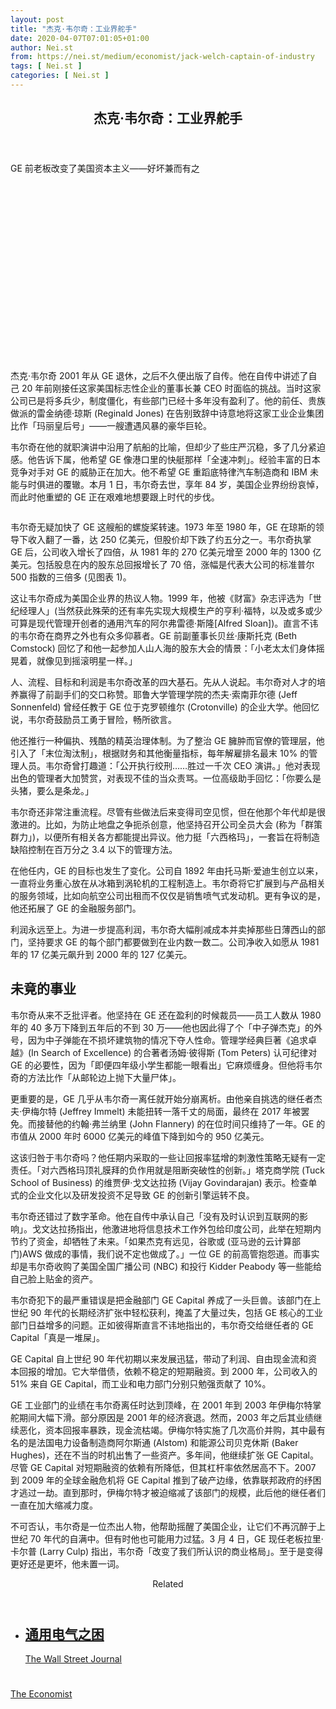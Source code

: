 ```yaml
---
layout: post
title: "杰克·韦尔奇：工业界舵手"
date: 2020-04-07T07:01:05+01:00
author: Nei.st
from: https://nei.st/medium/economist/jack-welch-captain-of-industry
tags: [ Nei.st ]
categories: [ Nei.st ]
---
```


<article class="post-18662 post type-post status-publish format-standard hentry category-economist" id="post-18662"> <header class="page-header medium Archives"><div class="page-header__image"></div><div class="page-header__content"><h1 class="page-title text-align-center">杰克·韦尔奇：工业界舵手</h1></div> </header><div class="entry-content aesop-entry-content" id="post-18662-content"><link as="font" crossorigin="anonymous" href="//cdn.jsdelivr.net/gh/0nd1jyU39XQ/_/glyph/font-face/0uIzqoZjSuJfvSBnvgXTcApMtcVhMcpr.woff" rel="preload" type="font/woff"/><link as="font" crossorigin="anonymous" href="//cdn.jsdelivr.net/gh/0nd1jyU39XQ/_/glyph/font-face/1sTnSLZWDKucPX6SAk.woff" rel="preload" type="font/woff"/><p class="blog-post__description">GE 前老板改变了美国资本主义——好坏兼而有之​​​</p><span id="more-18662"></span><div class="navigation__primary-inner"> <a class="economist__link-logo" href="//nei.st/medium/economist"></a></div><div class="container img component-image"><div class="aspectRatioPlaceholder" style="padding-bottom:56.25%;height: 0;"><div class="progressiveMedia" data-height="720" data-width="1280"> <img alt="" class="progressiveMedia-image" data-src="https://cdn.jsdelivr.net/gh/0nd1jyU39XQ/_/img/1/20200307_WBP003_0.jpg" src="https://cdn.jsdelivr.net/gh/0nd1jyU39XQ/_/img/1/20200307_WBP003_0.jpg"/></div></div></div><p>杰克·韦尔奇 2001 年从 GE 退休，之后不久便出版了自传。他在自传中讲述了自己 20 年前刚接任这家美国标志性企业的董事长兼 CEO 时面临的挑战。当时这家公司已是将多兵少，制度僵化，有些部门已经十多年没有盈利了。他的前任、贵族做派的雷金纳德·琼斯 (Reginald Jones) 在告别致辞中诗意地将这家工业企业集团比作「玛丽皇后号」——一艘遭遇风暴的豪华巨轮。</p><p>韦尔奇在他的就职演讲中沿用了航船的比喻，但却少了些庄严沉稳，多了几分紧迫感。他告诉下属，他希望 GE 像港口里的快艇那样「全速冲刺」。经验丰富的日本竞争对手对 GE 的威胁正在加大。他不希望 GE 重蹈底特律汽车制造商和 IBM 未能与时俱进的覆辙。本月 1 日，韦尔奇去世，享年 84 岁，美国企业界纷纷哀悼，而此时他重塑的 GE 正在艰难地想要跟上时代的步伐。</p><div class="container img"><figure class="image-rightalign"><div class="aspectRatioPlaceholder"><div class="progressiveMedia" data-height="701" data-width="608"> <img alt="" class="progressiveMedia-image lazyload" data-src="https://cdn.jsdelivr.net/gh/0nd1jyU39XQ/_/img/1/20200307_WBC412.png" id="zoom-default" src="https://cdn.jsdelivr.net/gh/0nd1jyU39XQ/_/img/1/20200307_WBC412.png"/></div></div></figure></div><p>韦尔奇无疑加快了 GE 这艘船的螺旋桨转速。1973 年至 1980 年，GE 在琼斯的领导下收入翻了一番，达 250 亿美元，但股价却下跌了约五分之一。韦尔奇执掌 GE 后，公司收入增长了四倍，从 1981 年的 270 亿美元增至 2000 年的 1300 亿美元。包括股息在内的股东总回报增长了 70 倍，涨幅是代表大公司的标准普尔 500 指数的三倍多 (见图表 1)。</p><p>这让韦尔奇成为美国企业界的热议人物。1999 年，他被《财富》杂志评选为「世纪经理人」(当然获此殊荣的还有率先实现大规模生产的亨利·福特，以及或多或少可算是现代管理开创者的通用汽车的阿尔弗雷德·斯隆[Alfred Sloan])。直言不讳的韦尔奇在商界之外也有众多仰慕者。GE 前副董事长贝丝·康斯托克 (Beth Comstock) 回忆了和他一起参加人山人海的股东大会的情景：「小老太太们身体摇晃着，就像见到摇滚明星一样。」</p><p>人、流程、目标和利润是韦尔奇改革的四大基石。先从人说起。韦尔奇对人才的培养赢得了前副手们的交口称赞。耶鲁大学管理学院的杰夫·索南菲尔德 (Jeff Sonnenfeld) 曾经任教于 GE 位于克罗顿维尔 (Crotonville) 的企业大学。他回忆说，韦尔奇鼓励员工勇于冒险，畅所欲言。</p><div class="code-block code-block-1" style="margin: 8px 0; clear: both;"><div class="container ads_KbHEVhh8Rw"><div class="card card--blog post-sidebar"><div class="card-body"><div class="logo_ngcontent-kty-0"> </div><div class="iframe-blocker U6XAMK63Vh00WqvF2BacIQ"><div class="background-h60B"> </div><div class="WumZiPCS4MeMw4pxQ">  </div></div></div><div class="card-footer"><div class="card-footer-wrapper" layout="row bottom-left"></div></div></div></div></div><p>他还推行一种偏执、残酷的精英治理体制。为了整治 GE 臃肿而官僚的管理层，他引入了「末位淘汰制」，根据财务和其他衡量指标，每年解雇排名最末 10% 的管理人员。韦尔奇曾打趣道：「公开执行绞刑……胜过一千次 CEO 演讲。」他对表现出色的管理者大加赞赏，对表现不佳的当众责骂。一位高级助手回忆：「你要么是头猪，要么是条龙。」</p><p>韦尔奇还非常注重流程。尽管有些做法后来变得司空见惯，但在他那个年代却是很激进的。比如，为防止地盘之争扼杀创意，他坚持召开公司全员大会 (称为「群策群力」)，以便所有相关各方都能提出异议。他力挺「六西格玛」，一套旨在将制造缺陷控制在百万分之 3.4 以下的管理方法。</p><p>在他任内，GE 的目标也发生了变化。公司自 1892 年由托马斯·爱迪生创立以来，一直将业务重心放在从冰箱到涡轮机的工程制造上。韦尔奇将它扩展到与产品相关的服务领域，比如向航空公司出租而不仅仅是销售喷气式发动机。更有争议的是，他还拓展了 GE 的金融服务部门。</p><p>利润永远至上。为进一步提高利润，韦尔奇大幅削减成本并卖掉那些日薄西山的部门，坚持要求 GE 的每个部门都要做到在业内数一数二。公司净收入如愿从 1981 年的 17 亿美元飙升到 2000 年的 127 亿美元。</p><h2>未竟的事业</h2><p>韦尔奇从来不乏批评者。他坚持在 GE 还在盈利的时候裁员——员工人数从 1980 年的 40 多万下降到五年后的不到 30 万——他也因此得了个「中子弹杰克」的外号，因为中子弹能在不损坏建筑物的情况下夺人性命。管理学经典巨著《追求卓越》(In Search of Excellence) 的合著者汤姆·彼得斯 (Tom Peters) 认可纪律对 GE 的必要性，因为「即便四年级小学生都能一眼看出」它麻烦缠身。但他将韦尔奇的方法比作「从邮轮边上抛下大量尸体」。</p><p>更重要的是，GE 几乎从韦尔奇一离任就开始分崩离析。由他亲自挑选的继任者杰夫·伊梅尔特 (Jeffrey Immelt) 未能扭转一落千丈的局面，最终在 2017 年被罢免。而接替他的约翰·弗兰纳里 (John Flannery) 的在位时间只维持了一年。GE 的市值从 2000 年时 6000 亿美元的峰值下降到如今的 950 亿美元。</p><div class="code-block code-block-1" style="margin: 8px 0; clear: both;"><div class="container ads_KbHEVhh8Rw"><div class="card card--blog post-sidebar"><div class="card-body"><div class="logo_ngcontent-kty-0"> </div><div class="iframe-blocker U6XAMK63Vh00WqvF2BacIQ"><div class="background-h60B"> </div><div class="WumZiPCS4MeMw4pxQ">  </div></div></div><div class="card-footer"><div class="card-footer-wrapper" layout="row bottom-left"></div></div></div></div></div><p>这该归咎于韦尔奇吗？他任期内采取的一些让回报率猛增的刺激性策略无疑有一定责任。「对六西格玛顶礼膜拜的负作用就是阻断突破性的创新。」塔克商学院 (Tuck School of Business) 的维贾伊·戈文达拉扬 (Vijay Govindarajan) 表示。检查单式的企业文化以及研发投资不足导致 GE 的创新引擎运转不良。</p><p>韦尔奇还错过了数字革命。他在自传中承认自己「没有及时认识到互联网的影响」。戈文达拉扬指出，他激进地将信息技术工作外包给印度公司，此举在短期内节约了资金，却牺牲了未来。「如果杰克有远见，谷歌或 (亚马逊的云计算部门)AWS 做成的事情，我们说不定也做成了。」一位 GE 的前高管抱怨道。而事实却是韦尔奇收购了美国全国广播公司 (NBC) 和投行 Kidder Peabody 等一些能给自己脸上贴金的资产。</p><p>韦尔奇犯下的最严重错误是把金融部门 GE Capital 养成了一头巨兽。该部门在上世纪 90 年代的长期经济扩张中轻松获利，掩盖了大量过失，包括 GE 核心的工业部门日益增多的问题。正如彼得斯直言不讳地指出的，韦尔奇交给继任者的 GE Capital「真是一堆屎」。</p><p>GE Capital 自上世纪 90 年代初期以来发展迅猛，带动了利润、自由现金流和资本回报的增加。它大举借债，依赖不稳定的短期融资。到 2000 年，公司收入的 51% 来自 GE Capital，而工业和电力部门分别只勉强贡献了 10%。</p><p>GE 工业部门的业绩在韦尔奇离任时达到顶峰，在 2001 年到 2003 年伊梅尔特掌舵期间大幅下滑。部分原因是 2001 年的经济衰退。然而，2003 年之后其业绩继续恶化，资本回报率暴跌，现金流枯竭。伊梅尔特实施了几次高价并购，其中最有名的是法国电力设备制造商阿尔斯通 (Alstom) 和能源公司贝克休斯 (Baker Hughes)，还在不当的时机出售了一些资产。多年间，他继续扩张 GE Capital。尽管 GE Capital 对短期融资的依赖有所降低，但其杠杆率依然居高不下。2007 到 2009 年的全球金融危机将 GE Capital 推到了破产边缘，依靠联邦政府的纾困才逃过一劫。直到那时，伊梅尔特才被迫缩减了该部门的规模，此后他的继任者们一直在加大缩减力度。</p><p>不可否认，韦尔奇是一位杰出人物，他帮助摇醒了美国企业，让它们不再沉醉于上世纪 70 年代的自满中。但有时他也可能用力过猛。3 月 4 日，GE 现任老板拉里·卡尔普 (Larry Culp) 指出，韦尔奇「改变了我们所认识的商业格局」。至于是变得更好还是更坏，他未置一词。</p><div class="code-block code-block-1" style="margin: 8px 0; clear: both;"><div class="container ads_KbHEVhh8Rw"><div class="card card--blog post-sidebar"><div class="card-body"><div class="logo_ngcontent-kty-0"> </div><div class="iframe-blocker U6XAMK63Vh00WqvF2BacIQ"><div class="background-h60B"> </div><div class="WumZiPCS4MeMw4pxQ">  </div></div></div><div class="card-footer"><div class="card-footer-wrapper" layout="row bottom-left"></div></div></div></div></div><section class="jsx-1092709871 collection"> <header class="jsx-1092709871 container"> <span class="jsx-65431776 text-icon text-right size-md spacing-xxtight weight-medium"> <span class="jsx-65431776 text"><span class="jsx-1092709871">Related</span></span></span> </header><ul class="jsx-1092709871 collection-list"><li class="jsx-1092709871"> <section class="jsx-2013367371 container"><div class="jsx-2013367371 content no-cover type-collection"><div class="jsx-2013367371 left"> <a class="jsx-2013367371" href="https://nei.st/medium/wsj/ge-powered-the-american-century-then-it-burned-out"><h2 class="jsx-2996311878 sidebar">通用电气之困</h2></a> <footer class="jsx-2917334530 actions"><div class="jsx-2917334530 left"> <span class="jsx-2917334530 space-right"> <section class="jsx-1911640393"> <a class="jsx-1911640393 container text-normal spacing-xtight text-small" href="https://nei.st/medium/wsj"><div aria-hidden="true" class="jsx-2557283682 avatar xxsmall" style="background-color: #2574C8"></div><span class="jsx-1911640393 name">The Wall Street Journal</span></a> </section></span></div> </footer></div></div> </section></li></ul> </section><div class="container ag ah"><div class="fe n el"><a class="dt du bn bo bp bq br bs bt bu dv dw bx by dx dy" href="https://nei.st/medium/economist?source=https://www.economist.com/business/2020/03/05/jack-welch-transformed-american-capitalism-as-boss-of-ge" rel="noopener noreferrer nofollow"><div class="c ff fg ag ah fh el fi fj ce fk fl fm fn fo fp fq fr fs ft fu"><div class="bs em en eo ep eq fv ah fw fg ag bm eu fx q fy fz p ac"></div></div></a></div></div><div class="code-block code-block-2" style="margin: 8px 0; clear: both;"> <br/><div class="container ads_KbHEVhh8Rw"><div class="card card--blog post-sidebar"><div class="card-body"><div class="logo_ngcontent-kty-0"> </div><div class="iframe-blocker U6XAMK63Vh00WqvF2BacIQ"><div class="background-h60B"> </div><div class="WumZiPCS4MeMw4pxQ">  </div></div></div><div class="card-footer"><div class="card-footer-wrapper" layout="row bottom-left"></div></div></div></div></div></div> <footer class="entry-footer"><div class="categories icon-link"><a href="https://nei.st/category/medium/economist" rel="category tag">The Economist</a></div> </footer> </article>
